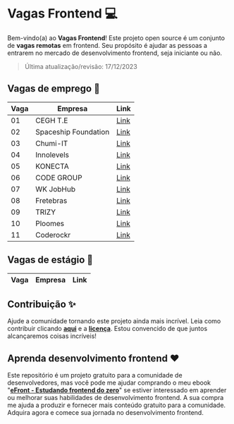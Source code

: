 # Vagas Frontend 💻

Bem-vindo(a) ao **Vagas Frontend**! Este projeto open source é um conjunto de **vagas remotas** em frontend. Seu propósito é ajudar as pessoas a entrarem no mercado de desenvolvimento frontend, seja iniciante ou não.

> Última atualização/revisão: 17/12/2023

## Vagas de emprego 🎉

| Vaga | Empresa              | Link                                     |
| ---- | -------------------- | ---------------------------------------- |
| 01   | CEGH T.E             | [Link](https://encurtador.com.br/lnpI6)  |
| 02   | Spaceship Foundation | [Link](https://encurtador.com.br/nAGT2)  |
| 03   | Chumi-IT             | [Link](https://encurtador.com.br/fhOPS)  |
| 04   | Innolevels           | [Link](https://encurtador.com.br/dDV08)  |
| 05   | KONECTA              | [Link](https://encurtador.com.br/fmnLQ)  |
| 06   | CODE GROUP           | [Link](https://encurtador.com.br/dhopJ)  |
| 07   | WK JobHub            | [Link](https://encurtador.com.br/bfjw6)  |
| 08   | Fretebras            | [Link](https://encurtador.com.br/aqADT)  |
| 09   | TRIZY                | [Link](https://encurtador.com.br/gJOX7)  |
| 10   | Ploomes              | [Link](https://encurtador.com.br/noKO8)  |
| 11   | Coderockr            | [Link](https://encurtador.com.br/bls89)  |

## Vagas de estágio 🎉

| Vaga | Empresa     | Link                                    |
| ---- | ----------- | --------------------------------------- |


## Contribuição ✨

Ajude a comunidade tornando este projeto ainda mais incrível. Leia como contribuir clicando **[aqui](https://github.com/iuricode/desafios-frontend/blob/main/CONTRIBUTING.md)** e a **[licença](https://github.com/iuricode/desafios-frontend/blob/main/LICENSE.md)**. Estou convencido de que juntos alcançaremos coisas incríveis!

## Aprenda desenvolvimento frontend ❤️

Este repositório é um projeto gratuito para a comunidade de desenvolvedores, mas você pode me ajudar comprando o meu ebook "**[eFront - Estudando frontend do zero](https://iuricode.com/efront)**" se estiver interessado em aprender ou melhorar suas habilidades de desenvolvimento frontend. A sua compra me ajuda a produzir e fornecer mais conteúdo gratuito para a comunidade. Adquira agora e comece sua jornada no desenvolvimento frontend.
